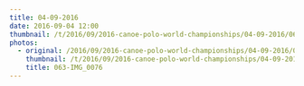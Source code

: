 ```yaml
---
title: 04-09-2016
date: 2016-09-04 12:00
thumbnail: /t/2016/09/2016-canoe-polo-world-championships/04-09-2016/063-img_0076.jpg
photos:
  - original: /2016/09/2016-canoe-polo-world-championships/04-09-2016/063-img_0076.jpg
    thumbnail: /t/2016/09/2016-canoe-polo-world-championships/04-09-2016/063-img_0076.jpg
    title: 063-IMG_0076
---
```

